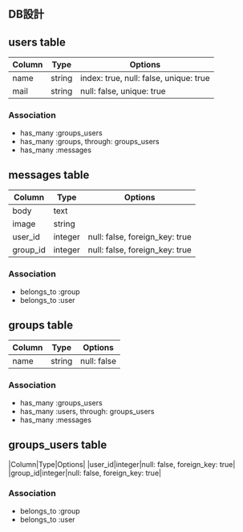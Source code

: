 ## DB設計

## users table

|Column|Type|Options|
|------|----|-------|
|name|string|index: true, null: false, unique: true|
|mail|string|null: false, unique: true|

### Association
- has_many :groups_users
- has_many :groups, through: groups_users
- has_many :messages

## messages table

|Column|Type|Options|
|------|----|-------|
|body|text|
|image|string|
|user_id|integer|null: false, foreign_key: true|
|group_id|integer|null: false, foreign_key: true|

### Association
- belongs_to :group
- belongs_to :user

## groups table

|Column|Type|Options|
|------|----|-------|
|name|string|null: false|

### Association
- has_many :groups_users
- has_many :users, through: groups_users
- has_many :messages

## groups_users table

|Column|Type|Options|
|user_id|integer|null: false, foreign_key: true|
|group_id|integer|null: false, foreign_key: true|

### Association
- belongs_to :group
- belongs_to :user